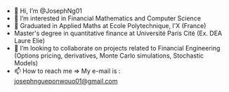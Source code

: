 - 👋 Hi, I’m @JosephNg01
- 👀 I’m interested in Financial Mathematics and Computer Science
- 🌱 Graduated in Applied Maths at Ecole Polytechnique, l'X (France)
- Master's degree in quantitative finance at Université Paris Cité (Ex. DEA Laure Elie)
- 💞️ I’m looking to collaborate on projects related to Financial Engineering (Options pricing, derivatives, Monte Carlo simulations, Stochastic Models)
- 📫 How to reach me => My e-mail is : josephngueponwouo01@gmail.com

<!---
JosephNg01/JosephNg01 is a ✨ special ✨ repository because its `README.md` (this file) appears on your GitHub profile.
You can click the Preview link to take a look at your changes.
--->
